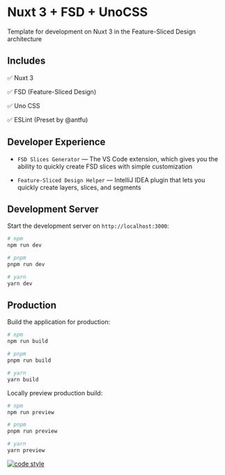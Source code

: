 # Nuxt 3 + FSD + UnoCSS

Template for development on Nuxt 3 in the Feature-Sliced Design architecture

## Includes

✅ Nuxt 3

✅ FSD (Feature-Sliced Design)

✅ Uno CSS

✅ ESLint (Preset by @antfu)

## Developer Experience

* `FSD Slices Generator` — The VS Code extension, which gives you the ability to quickly create FSD slices with simple customization

* `Feature-Sliced Design Helper` — IntelliJ IDEA plugin that lets you quickly create layers, slices, and segments

## Development Server

Start the development server on `http://localhost:3000`:

```bash
# npm
npm run dev

# pnpm
pnpm run dev

# yarn
yarn dev
```

## Production

Build the application for production:

```bash
# npm
npm run build

# pnpm
pnpm run build

# yarn
yarn build
```

Locally preview production build:

```bash
# npm
npm run preview

# pnpm
pnpm run preview

# yarn
yarn preview
```

[![code style](https://antfu.me/badge-code-style.svg)](https://github.com/antfu/eslint-config)
